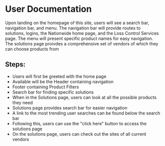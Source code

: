 # User Documentation

Upon landing on the homepage of this site, users will see a search bar, navigation bar, and menu.
The navigation bar will provide routes to solutions, logins, the Nationwide home page, and the Loss Control Services page. The menu will present specific product names for easy navigation.
The solutions page proivdes a comprehensive set of vendors of which they can choose products from

## Steps:
- Users will first be greeted with the home page
- Available will be the Header containing navigation
- Footer containing Product Filters
- Search bar for finding specific solutions
- When in the Solutions page, users can look at all the possible products they need
- Solutions page provides search bar for easier navigation
- A link to the most trending user searches can be found below the search bar
- Following this, users can use the "click here" button to access the solutions page
- On the solutions page, users can check out the sites of all current vendors

